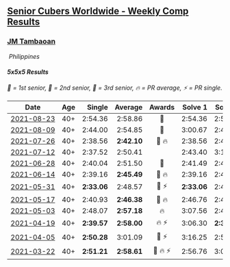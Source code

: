 <style>table {white-space: nowrap;}</style>
<link rel="stylesheet" type="text/css" href="/scw-comp/css/flags.css" />

## [Senior Cubers Worldwide - Weekly Comp Results](/scw-comp/results/)
### [JM Tambaoan](README.md)

<i class="flag flag-PH" />&nbsp;Philippines

#### 5x5x5 Results

<span style="white-space: nowrap;">🥇 = 1st senior</span>, <span style="white-space: nowrap;">🥈 = 2nd senior</span>, <span style="white-space: nowrap;">🥉 = 3rd senior</span>, <span style="white-space: nowrap;">🔥 = PR average</span>, <span style="white-space: nowrap;">⚡ = PR single</span>.

| Date | Age | Single | Average | Awards | Solve 1 | Solve 2 | Solve 3 | Solve 4 | Solve 5 | Video |
| :--: | :--: | --: | --: | :--: | --: | --: | --: | --: | --: | :-- |
| [2021-08-23](../../results/2021-08-23/555.md) | 40+ | 2:54.36 | 2:58.86 | 🥈 | 2:54.36 | 2:55.88 | 3:06.34 | DNS | DNS | [Desktop](https://www.facebook.com/events/1108693076205590/permalink/1117524825322415) / [Mobile](https://m.facebook.com/events/1108693076205590?view=permalink&id=1117524825322415) |
| [2021-08-09](../../results/2021-08-09/555.md) | 40+ | 2:44.00 | 2:54.85 | 🥈 | 3:00.67 | 2:44.00 | 2:59.87 | DNS | DNS | [Desktop](https://www.facebook.com/events/2863148610663733/permalink/2872619699716624) / [Mobile](https://m.facebook.com/events/2863148610663733?view=permalink&id=2872619699716624) |
| [2021-07-26](../../results/2021-07-26/555.md) | 40+ | 2:38.56 | **2:42.10** | 🥈 🔥 | 2:38.56 | 2:41.67 | 2:46.08 | DNS | DNS | [Desktop](https://www.facebook.com/events/210838191047415/permalink/220307003433867) / [Mobile](https://m.facebook.com/events/210838191047415?view=permalink&id=220307003433867) |
| [2021-07-12](../../results/2021-07-12/555.md) | 40+ | 2:37.52 | 2:50.41 |  | 2:43.40 | 3:10.32 | 2:37.52 | DNS | DNS | [Desktop](https://www.facebook.com/events/3019269651530977/permalink/3052641851527090) / [Mobile](https://m.facebook.com/events/3019269651530977?view=permalink&id=3052641851527090) |
| [2021-06-28](../../results/2021-06-28/555.md) | 40+ | 2:40.04 | 2:51.50 | 🥉 | 2:41.49 | 2:40.04 | 3:12.97 | DNS | DNS | [Desktop](https://www.facebook.com/events/248738199926629/permalink/256188685848247) / [Mobile](https://m.facebook.com/events/248738199926629?view=permalink&id=256188685848247) |
| [2021-06-14](../../results/2021-06-14/555.md) | 40+ | 2:39.16 | **2:45.49** | 🥉 🔥 | 2:39.16 | 2:47.35 | 2:49.97 | DNS | DNS | [Desktop](https://www.facebook.com/events/833966864162581/permalink/840905926802008) / [Mobile](https://m.facebook.com/events/833966864162581?view=permalink&id=840905926802008) |
| [2021-05-31](../../results/2021-05-31/555.md) | 40+ | **2:33.06** | 2:48.57 | 🥉 ⚡ | **2:33.06** | 2:46.07 | 3:06.59 | DNS | DNS | [Desktop](https://www.facebook.com/events/1677723082618127/permalink/1686635145060254) / [Mobile](https://m.facebook.com/events/1677723082618127?view=permalink&id=1686635145060254) |
| [2021-05-17](../../results/2021-05-17/555.md) | 40+ | 2:40.93 | **2:46.38** | 🥉 🔥 | 2:46.76 | 2:40.93 | 2:51.45 | DNS | DNS | [Desktop](https://www.facebook.com/events/373354890741855/permalink/379059153504762) / [Mobile](https://m.facebook.com/events/373354890741855?view=permalink&id=379059153504762) |
| [2021-05-03](../../results/2021-05-03/555.md) | 40+ | 2:48.07 | **2:57.18** | 🔥 | 3:07.56 | 2:48.07 | 2:55.90 | DNS | DNS | [Desktop](https://www.facebook.com/events/158701836186375/permalink/163774269012465) / [Mobile](https://m.facebook.com/events/158701836186375?view=permalink&id=163774269012465) |
| [2021-04-19](../../results/2021-04-19/555.md) | 40+ | **2:39.57** | **2:58.00** | 🔥 ⚡ | 3:06.30 | **2:39.57** | 3:08.13 | DNS | DNS | [Desktop](https://www.facebook.com/events/1009195762821458/permalink/1014369545637413) / [Mobile](https://m.facebook.com/events/1009195762821458?view=permalink&id=1014369545637413) |
| [2021-04-05](../../results/2021-04-05/555.md) | 40+ | **2:50.28** | 3:01.09 | 🥉 ⚡ | 3:16.25 | 2:56.75 | **2:50.28** | DNS | DNS | [Desktop](https://www.facebook.com/events/2619499895016321/permalink/2623962774570033) / [Mobile](https://m.facebook.com/events/2619499895016321?view=permalink&id=2623962774570033) |
| [2021-03-22](../../results/2021-03-22/555.md) | 40+ | **2:51.21** | **2:58.61** | 🥈 🔥 ⚡ | 2:56.76 | 3:07.85 | **2:51.21** | DNS | DNS | [Desktop](https://www.facebook.com/events/2537500386546221/permalink/2540751362887790) / [Mobile](https://m.facebook.com/events/2537500386546221?view=permalink&id=2540751362887790) |


<!-- Global site tag (gtag.js) - Google Analytics -->
<script async src="https://www.googletagmanager.com/gtag/js?id=UA-86348435-3"></script>
<script>window.dataLayer = window.dataLayer || []; function gtag() {dataLayer.push(arguments);} gtag('js', new Date()); gtag('config', 'UA-86348435-3');</script>
